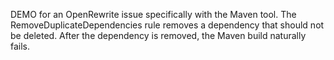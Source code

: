 DEMO for an OpenRewrite issue specifically with the Maven tool. 
The RemoveDuplicateDependencies rule removes a dependency that should not be deleted.
After the dependency is removed, the Maven build naturally fails.
